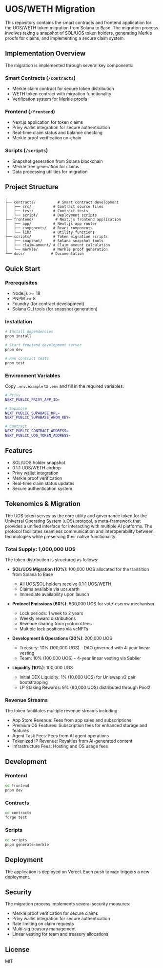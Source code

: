 # UOS/WETH Migration

This repository contains the smart contracts and frontend application for the UOS/WETH token migration from Solana to Base. The migration process involves taking a snapshot of SOL/UOS token holders, generating Merkle proofs for claims, and implementing a secure claim system.

## Implementation Overview

The migration is implemented through several key components:

### Smart Contracts (`/contracts`)
- Merkle claim contract for secure token distribution
- WETH token contract with migration functionality
- Verification system for Merkle proofs

### Frontend (`/frontend`)
- Next.js application for token claims
- Privy wallet integration for secure authentication
- Real-time claim status and balance checking
- Merkle proof verification on-chain

### Scripts (`/scripts`)
- Snapshot generation from Solana blockchain
- Merkle tree generation for claims
- Data processing utilities for migration

## Project Structure

```
.
├── contracts/          # Smart contract development
│   ├── src/          # Contract source files
│   ├── test/         # Contract tests
│   └── script/       # Deployment scripts
├── frontend/          # Next.js frontend application
│   ├── app/          # Next.js app router
│   ├── components/   # React components
│   └── lib/          # Utility functions
├── scripts/          # Token migration scripts
│   ├── snapshot/     # Solana snapshot tools
│   ├── claim-amount/ # Claim amount calculation
│   └── merkle/       # Merkle proof generation
└── docs/            # Documentation
```

## Quick Start

### Prerequisites
- Node.js >= 18
- PNPM >= 8
- Foundry (for contract development)
- Solana CLI tools (for snapshot generation)

### Installation
```bash
# Install dependencies
pnpm install

# Start frontend development server
pnpm dev

# Run contract tests
pnpm test
```

### Environment Variables
Copy `.env.example` to `.env` and fill in the required variables:
```bash
# Privy
NEXT_PUBLIC_PRIVY_APP_ID=

# Supabase
NEXT_PUBLIC_SUPABASE_URL=
NEXT_PUBLIC_SUPABASE_ANON_KEY=

# Contract
NEXT_PUBLIC_CONTRACT_ADDRESS=
NEXT_PUBLIC_UOS_TOKEN_ADDRESS=
```

## Features

- SOL/UOS holder snapshot
- 0.1:1 UOS/WETH airdrop
- Privy wallet integration
- Merkle proof verification
- Real-time claim status updates
- Secure authentication system

## Tokenomics & Migration

The UOS token serves as the core utility and governance token for the Universal Operating System (uOS) protocol, a meta-framework that provides a unified interface for interacting with multiple AI platforms. The protocol facilitates seamless communication and interoperability between technologies while preserving their native functionality.

### Total Supply: 1,000,000 UOS

The token distribution is structured as follows:

- **SOL/UOS Migration (10%)**: 100,000 UOS allocated for the transition from Solana to Base
  - All UOS/SOL holders receive 0.1:1 UOS/WETH
  - Claims available via uos.earth
  - Immediate availability upon launch

- **Protocol Emissions (60%)**: 600,000 UOS for vote-escrow mechanism
  - Lock periods: 1 week to 2 years
  - Weekly reward distributions
  - Revenue sharing from protocol fees
  - Multiple lock positions via veNFTs

- **Development & Operations (20%)**: 200,000 UOS
  - Treasury: 10% (100,000 UOS) - DAO governed with 4-year linear vesting
  - Team: 10% (100,000 UOS) - 4-year linear vesting via Sablier

- **Liquidity (10%)**: 100,000 UOS
  - Initial DEX Liquidity: 1% (10,000 UOS) for Uniswap v2 pair bootstrapping
  - LP Staking Rewards: 9% (90,000 UOS) distributed through Pool2

### Revenue Streams
The token facilitates multiple revenue streams including:
- App Store Revenue: Fees from app sales and subscriptions
- Premium OS Features: Subscription fees for enhanced storage and features
- Agent Task Fees: Fees from AI agent operations
- Tokenized IP Revenue: Royalties from AI-generated content
- Infrastructure Fees: Hosting and OS usage fees

## Development

### Frontend
```bash
cd frontend
pnpm dev
```

### Contracts
```bash
cd contracts
forge test
```

### Scripts
```bash
cd scripts
pnpm generate-merkle
```

## Deployment

The application is deployed on Vercel. Each push to `main` triggers a new deployment.

## Security

The migration process implements several security measures:
- Merkle proof verification for secure claims
- Privy wallet integration for secure authentication
- Rate limiting on claim requests
- Multi-sig treasury management
- Linear vesting for team and treasury allocations

## License

MIT 